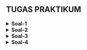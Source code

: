 ## TUGAS PRAKTIKUM

<details>
  <summary>
    <b>Soal-1</b>
  </summary>
  <p align="center">
    Time Limit = 1s
  </p>
  
  <p align="center">
    Memory Limit = 32MB
  </p>
  
1. Lengkapilah kode program berikut untuk menentukan penjumlahan antar bilangan dari setiap kemungkinan
   bilangan yang terdapat didalam array of integer arr[]. Panjang array adalah sebanyak integer n.
  
  ```c++
  #include<iostream>
  using namespace std;
  void penjumlahanSubset(int arr[], ..(a).., int r, ..(b)..){
    if (l > r) {
      cout << sum << " ";
      return;
    }
      penjumlahanSubset(arr, l+1, ..(c).., ..(d)..);
      penjumlahanSubset(arr, ..(e).., r, sum);
  }
  int main(){
    int n;
    cin >> n;
    int arr[n];
    for(int i=0;i<n;i++){
      cin >> arr[i];
    }
    penjumlahanSubset(arr, 0, n-1, 0);
    return 0;
  }
  ```
  #### Sampel output
|           Input        |          Ouput         |
| :--------------------: | :--------------------: |
| 3 <br> 5 4 3           |  12 9 8 5 7 4 3 0 <br> |
| 4 <br> 1 23 54 1000    | 1078 78 1024 24 1055 55 1001 1 1077 77 1023 23 1054 54 1000 0 <br> |
| 2 <br> 1 3             |  4 1 3 0<br>           |
| 3 <br> 5 4 3           |  12 9 8 5 7 4 3 0 <br> |

  ##### **Nb. 0 walaupun tidak tertulis tetap merupakan bagian dari bilangan.**
  
</details>

<details>
  <summary>
    <b>Soal-2</b>
  </summary>
  <p align="center">
    Time Limit = 1s
  </p>
  
  <p align="center">
    Memory Limit = 32MB
  </p>
  
2. Buatlah sebuah program yang dapat menghitung mundur dari bilangan n sampai 0 dengan menggunakan rekursif.
  
  #### Sampel output
|           Input        |          Ouput         |
| :--------------------: | :--------------------: |
| 5                      |  5 4 3 2 1             |
  
</details>

<details>
  <summary>
    <b>Soal-3</b>
  </summary>
  <p align="center">
    Time Limit = 1s
  </p>
  
  <p align="center">
    Memory Limit = 32MB
  </p>
  
3. Buatlah sebuah program yang dapat menghitung bilangan dari 0 sampai dengan n dengan menggunakan rekursif.
  
  #### Sampel output
|           Input        |          Ouput         |
| :--------------------: | :--------------------: |
| 5                      |  0 1 2 3 4 5           |
  
</details>

<details>
  <summary>
    <b>Soal-4</b>
  </summary>
  <p align="center">
    Time Limit = 1s
  </p>
  
  <p align="center">
    Memory Limit = 32MB
  </p>
  
4. Lengkapi kode program berikut sehingga didapat output yang diinginkan.

```c++
#include<iostream>
  using namespace std;
  void Persegi (int x, int y, int z){
    if(..(c)..){
      if(..(d)..){
        cout << ..(e)..;
        Persegi(z,y-1,z);
      }
    else{
        cout << "*";
        Persegi(..(f)..);
      }
    }
  }
  int main(){
    int p, l;
    cin >> p >> ..(a)..;
    Persegi(..(b)..);
    return 0;
}
```
  
  #### Sampel output
| Input  |          Ouput         | Input |          Ouput         |
| :----: | :--------------------: | :--------------------: | :--------------------: |
| 6  4    |  ****** <br> ****** <br> ****** <br> ****** | 7  3    |  ******* <br> ******* <br> *******|
  
</details>




